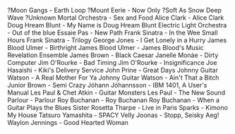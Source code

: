 ?Moon Gangs - Earth Loop
?Mount Eerie - Now Only
?Soft As Snow Deep Wave
?Unknown Mortal Orchestra - Sex and Food
Alice Clark - Alice Clark
Doug Hream Blunt - My Name is Doug Hream Blunt
Electric Light Orchestra - Out of the blue
Essaie Pas - New Path
Frank Sinatra - In the Wee Small Hours
Frank Sinatra - Trilogy
George Jones - I Get Lonely in a Hurry
James Blood Ulmer - Birthright
James Blood Ulmer - James Blood's Music Revelation Ensemble
James Brown - Black Caesar
Janelle Monáe - Dirty Computer
Jim O'Rourke - Bad Timing
Jim O'Rourke - Insignificance
Joe Hasaishi - Kiki's Delivery Service
John Prine - Great Days
Johnny Guitar Watson - A Real Mother For Ya
Johnny Guitar Watson - Ain't That a Bitch
Junior Brown - Semi Crazy
Jóhann Jóhannsson - IBM 1401, A User's Manual
Les Paul & Chet Atkin - Guitar Monsters
Les Paul - The New Sound
Parlour - Parlour
Roy Buchanan - Roy Buchanan
Roy Buchanan - When a Guitar Plays the Blues
Sister Rosetta Tharpe - Live in Paris
Sparks - Kimono My House
Tatsuro Yamashita - SPACY
Velly Joonas - Stopp, Seisky Aeg!
Waylon Jennings - Good Hearted Woman
